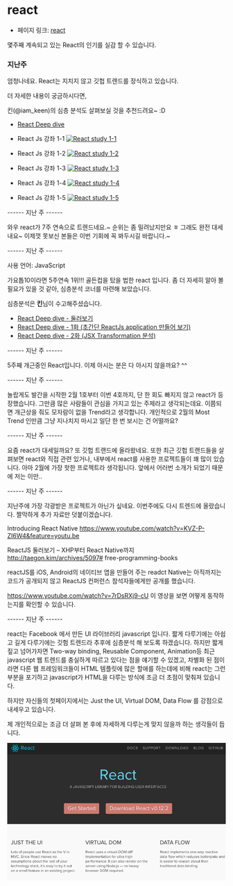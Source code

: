  # react

 - 페이지 링크: [react](https://github.com/facebook/react)

몇주째 계속되고 있는 React의 인기를 실감 할 수 있습니다.

### 지난주

 엄청나네요. React는 지치지 않고 깃헙 트렌드를 장식하고 있습니다.

 더 자세한 내용이 궁금하시다면,

 킨(@iam_keen)의 심층 분석도 살펴보실 것을 추천드려요~ :D

 - [ React Deep dive ](https://github.com/TeamSEGO/github-trend-kr/blob/master/special/deep-dive-reactJs-00.md)

 - React Js 강좌 1-1
 [![React study 1-1](http://img.youtube.com/vi/_XvKAhxuJ4s/0.jpg)](http://www.youtube.com/watch?v=_XvKAhxuJ4s)

 - React Js 강좌 1-2
 [![React study 1-2](http://img.youtube.com/vi/UUUwbQcV0s4/0.jpg)](http://www.youtube.com/watch?v=UUUwbQcV0s4)

 - React Js 강좌 1-3
 [![React study 1-3](http://img.youtube.com/vi/tvKY9xAg8as/0.jpg)](http://www.youtube.com/watch?v=tvKY9xAg8as)

 - React Js 강좌 1-4
 [![React study 1-4](http://img.youtube.com/vi/9ym-IIxL2GM/0.jpg)](http://www.youtube.com/watch?v=9ym-IIxL2GM)

 - React Js 강좌 1-5
 [![React study 1-5](http://img.youtube.com/vi/LAJ0XlD4ATw/0.jpg)](http://www.youtube.com/watch?v=LAJ0XlD4ATw)

 ------ 지난 주 ------

 와우 react가 7주 연속으로 트렌드네요.~ 순위는 좀 밀려났지만요 ㅎ
 그래도 완전 대세내요~ 이제껏 못보신 본들은 이번 기회에 꼭 봐두시길 바랍니다.~

 ------ 지난 주 ------

 사용 언어: JavaScript

 가요톱10이라면 5주연속 1위!!! 골든컵을 탔을 법한 react 입니다.
 좀 더 자세히 알아 볼 필요가 있을 것 같아, 심층분석 코너를 마련해 보았습니다.

 심층분석은 **킨**님이 수고해주셨습니다.

 * [ React Deep dive - 둘러보기](https://github.com/TeamSEGO/github-trend-kr/blob/master/special/deep-dive-reactJs-00.md)
 * [React Deep dive - 1화 (초간단 ReactJs application 만들어 보기)](https://github.com/TeamSEGO/github-trend-kr/blob/master/special/deep-dive-reactJs-01.md)
 * [React Deep dive - 2화 (JSX Transformation 분석)](https://github.com/TeamSEGO/github-trend-kr/blob/master/special/deep-dive-reactJs-02.md)

 ------ 지난 주 ------

 5주째 개근중인 React입니다. 이제 아시는 분은 다 아시지 않을까요? ^^

 ------ 지난 주 ------

 놀랍게도 발간을 시작한 2월 1호부터 이번 4호까지, 단 한 회도 빠지지 않고 react가 등장했습니다.
 그만큼 많은 사람들이 관심을 가지고 있는 주제라고 생각되는데요.
 이쯤되면 개근상을 줘도 모자람이 없을 Trend라고 생각합니다.
 개인적으로 2월의 Most Trend 인만큼 그냥 지나치지 마시고 일단 한 번 보시는 건 어떨까요?

 ------ 지난 주 ------

 요즘 react가 대세일까요? 또 깃헙 트랜드에 올라왔네요. 또한 최근 깃헙 트랜드들을 살펴보면 react와 직접 관련 있거나, 내부에서 react를 사용한 프로젝트들이 꽤 많이 있습니다. 아마 2월에 가장 핫한 프로젝트라 생각됩니다.
 앞에서 어러번 소개가 되었기 때문에 저는 이만..

 ------ 지난 주 ------

 지난주에 가장 각광받은 프로젝트가 아닌가 싶네요. 이번주에도 다시 트렌드에 올랐습니다. 짤막하게 추가 자료만 덧붙이겠습니다.

 Introducing React Native https://www.youtube.com/watch?v=KVZ-P-ZI6W4&feature=youtu.be

 ReactJS 둘러보기 – XHP부터 React Native까지 http://taegon.kim/archives/5097# free-programming-books

 reactJS를 iOS, Android의 네이티브 앱을 만들어 주는 readct Native는 아직까지는 코드가 공개되지 않고 ReactJS 컨퍼런스 참석자들에게만 공개를 했습니다.

 https://www.youtube.com/watch?v=7rDsRXj9-cU 이 영상을 보면 어떻게 동작하는지를 확인할 수 있습니다.

 ------ 지난 주  ------

 react는 Facebook 에서 만든 UI 라이브러리 javascript 입니다. 짧게 다루기에는 아쉽고 길게 다루기에는 깃험 트렌드라 추후에 심층분석 해 보도록 하겠습니다. 하지만 짧게 짚고 넘어가자면 Two-way binding, Reusable Component, Animation등 최근 javascript 웹 트렌드를 충실하게 따르고 있다는 점을 얘기할 수 있겠고, 차별화 된 점이라면 다른 웹 프레임워크들이 HTML 템플릿에 많은 할애를 하는데에 비해 react는 그런부분을 포기하고 javascript가 HTML을 다루는 방식에 조금 더 초점이 맞춰져 있습니다.

 하지만 자신들의 첫페이지에서는 Just the UI, Virtual DOM, Data Flow 를 강점으로 내세우고 있습니다.

 제 개인적으로는 조금 더 살펴 본 후에 자세하게 다루는게 맞지 않을까 하는 생각들이 듭니다.

 ![이미지1](../img/001-19.png)
